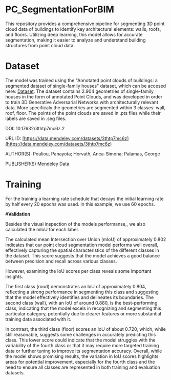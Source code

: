 # PC_SegmentationForBIM
This repository provides a comprehensive pipeline for segmenting 3D point cloud data of buildings to identify key architectural elements: walls, roofs, and floors. Utilizing deep learning, this model allows for accurate segmentation, making it easier to analyze and understand building structures from point cloud data.

# **Dataset**
The model was trained using the "Annotated point clouds of buildings: a segmented dataset of single-family houses" dataset, which can be accesed here: [Dataset]([10.17632/3thtp7mc6z.2](https://data.mendeley.com/datasets/3thtp7mc6z/2)). The dataset contains 2.904 geometries of single-family houses in the form of annotated Point Clouds, and was developed in order to train 3D Generative Adversarial Networks with architecturally relevant data. More specificaly the geometries are segmented within 3 classes: wall, roof, floor. The points of the point clouds are saved in .pts files while their labels are saved in .seg files.

DOI: 10.17632/3thtp7mc6z.2

URL ID: [https://data.mendeley.com/datasets/3thtp7mc6z](https://data.mendeley.com/datasets/3thtp7mc6z)

AUTHOR(S): Pouliou, Panayota; Horvath, Anca-Simona; Palamas, George

PUBLISHER(S)
Mendeley Data

# **Training**
For the training a learning rate schedule that decays the initial learning rate by half every 20 epochs was used. In this example, we use 60 epochs.


#**Validation**

Besides the visual inspection of the models performanse,, we also calculated the mIoU for each label.

The calculated mean Intersection over Union (mIoU) of approximately 0.802 indicates that our point cloud segmentation model performs well overall, effectively capturing the spatial characteristics of the different classes in the dataset. This score suggests that the model achieves a good balance between precision and recall across various classes.

However, examining the IoU scores per class reveals some important insights.

The first class (rood) demonstrates an IoU of approximately 0.804, reflecting a strong performance in segmenting this class and suggesting that the model effectively identifies and delineates its boundaries. The second class (wall), with an IoU of around 0.880, is the best-performing class, indicating that the model excels in recognizing and segmenting this particular category, potentially due to clearer features or more substantial training data associated with it.

In contrast, the third class (floor) scores an IoU of about 0.720, which, while still reasonable, suggests some challenges in accurately predicting this class. This lower score could indicate that the model struggles with the variability of the fourth class or that it may require more targeted training data or further tuning to improve its segmentation accuracy. Overall, while the model shows promising results, the variation in IoU scores highlights areas for potential improvement, especially for the fourth class and the need to ensure all classes are represented in both training and evaluation datasets.


